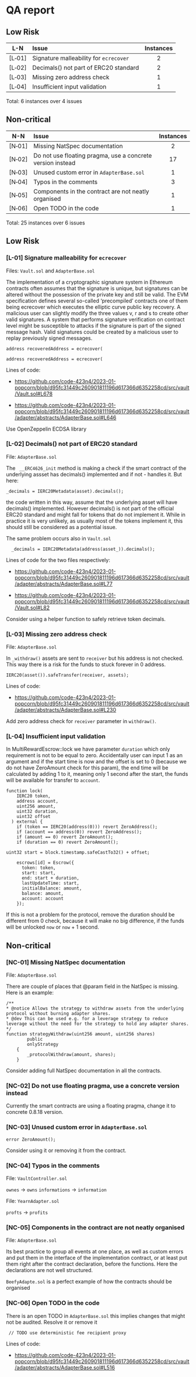# QA report

## Low Risk
| L-N    |Issue|Instances|
|:------:|:----|:-------:|
| [L&#x2011;01] | Signature malleability for `ecrecover` | 2 |
| [L&#x2011;02] | Decimals() not part of ERC20 standard | 2 |
| [L&#x2011;03] | Missing zero address check | 1 |
| [L&#x2011;04] | Insufficient input validation | 1 |

Total: 6 instances over 4 issues

## Non-critical

| N-N    |Issue|Instances|
|:------:|:----|:-------:|
| [N&#x2011;01] | Missing NatSpec documentation | 2 |
| [N&#x2011;02] | Do not use floating pragma, use a concrete version instead | 17 |
| [N&#x2011;03] | Unused custom error in `AdapterBase.sol` | 1 |
| [N&#x2011;04] | Typos in the comments | 3 |
| [N&#x2011;05] | Components in the contract are not neatly organised | 1 |
| [N&#x2011;06] | Open TODO in the code | 1 |

Total: 25 instances over 6 issues

## Low Risk

### \[L-01\]  Signature malleability for `ecrecover` 

Files: `Vault.sol` and `AdapterBase.sol`

The implementation of a cryptographic signature system in Ethereum contracts often assumes that the signature is unique, but signatures can be altered without the possession of the private key and still be valid. The EVM specification defines several so-called ‘precompiled’ contracts one of them being ecrecover which executes the elliptic curve public key recovery. A malicious user can slightly modify the three values v, r and s to create other valid signatures. A system that performs signature verification on contract level might be susceptible to attacks if the signature is part of the signed message hash. Valid signatures could be created by a malicious user to replay previously signed messages.

```solidity
address recoveredAddress = ecrecover(
```


```solidity
address recoveredAddress = ecrecover(
```


Lines of code: 

- https://github.com/code-423n4/2023-01-popcorn/blob/d95fc31449c260901811196d617366d6352258cd/src/vault/Vault.sol#L678

- https://github.com/code-423n4/2023-01-popcorn/blob/d95fc31449c260901811196d617366d6352258cd/src/vault/adapter/abstracts/AdapterBase.sol#L646


Use OpenZeppelin ECDSA library


### \[L-02\] Decimals() not part of ERC20 standard

File: `AdapterBase.sol`

The ` __ERC4626_init`  method is making a check if the smart contract of the underlying assset has decimals() implemented and if not - handles it.  But here:

```solidity
_decimals = IERC20Metadata(asset).decimals();
```
the code written in this way, assume  that the underlying asset will have  decimals() implemented. However decimals() is not part of the official ERC20 standard and might fall for tokens that do not implement it. While in practice it is very unlikely, as usually most of the tokens implement it, this should still be considered as a potential issue.

The same problem occurs also in `Vault.sol`

```solidity
  _decimals = IERC20Metadata(address(asset_)).decimals();
```

Lines of code for the two files respectively:

- https://github.com/code-423n4/2023-01-popcorn/blob/d95fc31449c260901811196d617366d6352258cd/src/vault/adapter/abstracts/AdapterBase.sol#L77

- https://github.com/code-423n4/2023-01-popcorn/blob/d95fc31449c260901811196d617366d6352258cd/src/vault/Vault.sol#L82


Consider using a helper function to safely retrieve token decimals.


### \[L-03\] Missing zero address check 

File: `AdapterBase.sol`

In `_withdraw()` assets are sent to `receiver` but his address is not checked. This way there is a risk for the funds to stuck forever in 0 address.

```solidity
IERC20(asset()).safeTransfer(receiver, assets);
```
Lines of code:

- https://github.com/code-423n4/2023-01-popcorn/blob/d95fc31449c260901811196d617366d6352258cd/src/vault/adapter/abstracts/AdapterBase.sol#L230

Add zero address check for `receiver` parameter in  `withdraw()`.

### \[L-04\] Insufficient input validation

In MultiRewardEscrow::lock we have parameter `duration` which only requirement is not to be equal to zero. Accidentally user can input 1 as an argument and if the start time is now and the offset is set to 0 (because we do not have ZeroAmount check for this param), the end time will be calculated by adding 1 to it, meaning only 1 second after the start, the funds will be available for transfer to `account`. 

```solidity
function lock(
    IERC20 token,
    address account,
    uint256 amount,
    uint32 duration,
    uint32 offset
  ) external {
    if (token == IERC20(address(0))) revert ZeroAddress();
    if (account == address(0)) revert ZeroAddress();
    if (amount == 0) revert ZeroAmount();
    if (duration == 0) revert ZeroAmount();
```

```solidity
uint32 start = block.timestamp.safeCastTo32() + offset;

    escrows[id] = Escrow({
      token: token,
      start: start,
      end: start + duration,
      lastUpdateTime: start,
      initialBalance: amount,
      balance: amount,
      account: account
    });
```


If this is not a problem for the protocol, remove the duration should be different from 0 check, because it will make no big difference, if the funds will be unlocked `now` or `now` + 1 second.

## Non-critical

### \[NC-01\] Missing NatSpec documentation

File: `AdapterBase.sol`

There are couple of places that @param field in the NatSpec is missing. Here is an example:

```solidity
/**
* @notice Allows the strategy to withdraw assets from the underlying protocol without burning adapter shares.
* @dev This can be used e.g. for a leverage strategy to reduce leverage without the need for the strategy to hold any adapter shares.
*/
function strategyWithdraw(uint256 amount, uint256 shares)
        public
        onlyStrategy
    {
        _protocolWithdraw(amount, shares);
    }
```

Consider adding full NatSpec documentation in all the contracts.


### \[NC-02\] Do not use floating pragma, use a concrete version instead

Currently the smart contracts are using a floating pragma, change it to concrete 0.8.18 version.

### \[NC-03\] Unused custom error in `AdapterBase.sol`

```solidity
error ZeroAmount();
```

Consider using it or removing it from the contract.


### \[NC-04\] Typos in the comments

File: `VaultController.sol`

`ownes` -> `owns`
`informations` -> `information`

File: `YearnAdapter.sol`

`profts` -> `profits`

###  \[NC-05\] Components in the contract are not neatly organised

File: `AdapterBase.sol`

Its best practice to group all events at one place, as well as custom errors and put them in the interface of the implementation contract, or at least put them right after the contract declaration, before the functions. Here the declarations are not well structured.

`BeefyAdapte.sol` is a perfect example of how the contracts should be organised

###  \[NC-06\]  Open TODO in the code

There is an open TODO in `AdapterBase.sol`  this implies changes that might not be audited. Resolve it or remove it

```solidity
 // TODO use deterministic fee recipient proxy
 ```
 
 Lines of code: 
 
 - https://github.com/code-423n4/2023-01-popcorn/blob/d95fc31449c260901811196d617366d6352258cd/src/vault/adapter/abstracts/AdapterBase.sol#L516

